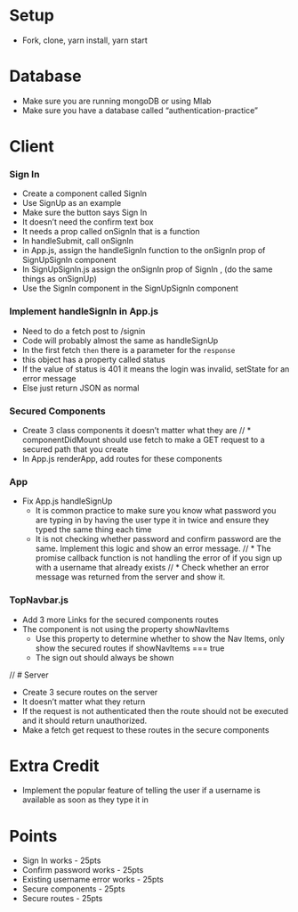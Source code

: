 # Setup
* Fork, clone, yarn install, yarn start

# Database
* Make sure you are running mongoDB or using Mlab
* Make sure you have a database called “authentication-practice”

# Client

### Sign In
* Create a component called SignIn
* Use SignUp as an example
* Make sure the button says Sign In
* It doesn’t need the confirm text box
* It needs a prop called onSignIn that is a function
* In handleSubmit, call onSignIn
* in App.js, assign the handleSignIn function to the onSignIn prop of SignUpSignIn component
* In SignUpSignIn.js assign the onSignIn prop of SignIn , (do the same things as onSignUp)
* Use the SignIn component in the SignUpSignIn component

### Implement handleSignIn in App.js
* Need to do a fetch post to /signin
* Code will probably almost the same as handleSignUp
* In the first fetch `then` there is a parameter for the `response`
* this object has a property called status
* If the value of status is 401 it means the login was invalid, setState for an error message
* Else just return JSON as normal

### Secured Components
* Create 3 class components it doesn’t matter what they are
// * componentDidMount should use fetch to make a GET request to a secured path that you create
* In App.js renderApp, add routes for these components

### App
* Fix App.js handleSignUp
    * It is common practice to make sure you know what password you are typing in by having the user type it in twice and ensure they typed the same thing each time
    * It is not checking whether password and confirm password are the same. Implement this logic and show an error message.
    // * The promise callback function is not handling the error of if you sign up with a username that already exists
    // * Check whether an error message was returned from the server and show it.

### TopNavbar.js
* Add 3 more Links for the secured components routes
* The component is not using the property showNavItems
    * Use this property to determine whether to show the Nav Items, only show the secured routes if showNavItems === true
    * The sign out should always be shown

// # Server
* Create 3 secure routes on the server
* It doesn’t matter what they return
* If the request is not authenticated then the route should not be executed and it should return unauthorized.
* Make a fetch get request to these routes in the secure components

# Extra Credit
* Implement the popular feature of telling the user if a username is available as soon as they type it in

# Points
* Sign In works - 25pts
* Confirm password works - 25pts
* Existing username error works - 25pts
* Secure components - 25pts
* Secure routes - 25pts

